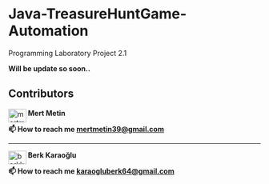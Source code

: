 # Java-TreasureHuntGame-Automation
Programming Laboratory Project 2.1

**Will be update so soon..**

## Contributors
<a href="https://www.linkedin.com/in/mertmetinn/" target="blank"><img align="left" src="https://raw.githubusercontent.com/rahuldkjain/github-profile-readme-generator/master/src/images/icons/Social/linked-in-alt.svg" alt="mertmetin" height="27" width="36" /></a>
<strong>Mert Metin</strong>

<strong>📫 How to reach me mertmetin39@gmail.com</strong>

---

<a href="https://www.linkedin.com/in/berk-karao%C4%9Flu-301493259/" target="blank"><img align="left" src="https://raw.githubusercontent.com/rahuldkjain/github-profile-readme-generator/master/src/images/icons/Social/linked-in-alt.svg" alt="berkkaraoglu" height="27" width="36" /></a>
<strong>Berk Karaoğlu</strong>

<strong>📫 How to reach me karaogluberk64@gmail.com</strong>

